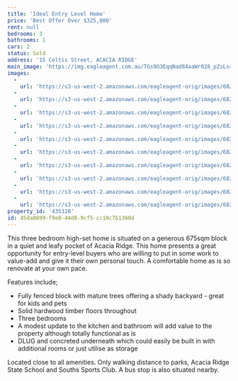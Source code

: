 ```yaml
---
title: 'Ideal Entry Level Home'
price: 'Best Offer Over $325,000'
rent: null
bedrooms: 3
bathrooms: 1
cars: 2
status: Sold
address: '15 Celtis Street, ACACIA RIDGE'
main_image: 'https://img.eagleagent.com.au/TGs9O3EqqNad84aaWr028_pZsLs=/1280x854/smart/https://s3-us-west-2.amazonaws.com/eagleagent-orig/images/6823185/118418007-image-M.jpg'
images:
  -
    url: 'https://s3-us-west-2.amazonaws.com/eagleagent-orig/images/6823194/118418007-image-I.jpg'
  -
    url: 'https://s3-us-west-2.amazonaws.com/eagleagent-orig/images/6823193/118418007-image-H.jpg'
  -
    url: 'https://s3-us-west-2.amazonaws.com/eagleagent-orig/images/6823192/118418007-image-G.jpg'
  -
    url: 'https://s3-us-west-2.amazonaws.com/eagleagent-orig/images/6823191/118418007-image-F.jpg'
  -
    url: 'https://s3-us-west-2.amazonaws.com/eagleagent-orig/images/6823190/118418007-image-E.jpg'
  -
    url: 'https://s3-us-west-2.amazonaws.com/eagleagent-orig/images/6823189/118418007-image-D.jpg'
  -
    url: 'https://s3-us-west-2.amazonaws.com/eagleagent-orig/images/6823188/118418007-image-C.jpg'
  -
    url: 'https://s3-us-west-2.amazonaws.com/eagleagent-orig/images/6823187/118418007-image-B.jpg'
  -
    url: 'https://s3-us-west-2.amazonaws.com/eagleagent-orig/images/6823186/118418007-image-A.jpg'
  -
    url: 'https://s3-us-west-2.amazonaws.com/eagleagent-orig/images/6823185/118418007-image-M.jpg'
property_id: '435320'
id: 45da8699-f9e8-44d0-9cf5-cc10c7b1360d
---
```

This three bedroom high-set home is situated on a generous 675sqm block in a quiet and leafy pocket of Acacia Ridge. This home presents a great opportunity for entry-level buyers who are willing to put in some work to value-add and give it their own personal touch. A comfortable home as is so renovate at your own pace.

Features include;
* Fully fenced block with mature trees offering a shady backyard - great for kids and pets
* Solid hardwood timber floors throughout
* Three bedrooms
* A modest update to the kitchen and bathroom will add value to the property although totally functional as is
* DLUG and concreted underneath which could easily be built in with additional rooms or just utilise as storage

Located close to all amenities. Only walking distance to parks, Acacia Ridge State School and Souths Sports Club. A bus stop is also situated nearby.